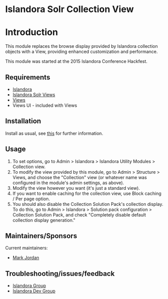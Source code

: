 # Islandora Solr Collection View

# Introduction

This module replaces the browse display provided by Islandora collection objects with a View, providing enhanced customization and performance.

This module was started at the 2015 Islandora Conference Hackfest.

## Requirements

* [Islandora](https://github.com/Islandora/islandora)
* [Islandora Solr Views](https://github.com/Islandora/islandora_solr_views)
* [Views](https://www.drupal.org/project/views)
* Views UI - included with Views

## Installation

Install as usual, see [this](https://drupal.org/documentation/install/modules-themes/modules-7) for further information.

## Usage

1. To set options, go to Admin > Islandora > Islandora Utility Modules > Collection view.
2. To modify the view provided by this module, go to Admin > Structure > Views, and choose the "Collection" view (or whatever name was configured in the module's admin settings, as above).
3. Modify the view however you want (it's just a standard view).
4. If you want to enable caching for the collection view, use Block caching / Per page option.
5. You should also disable the Collection Solution Pack's collection display. To do this, go to Admin > Islandora > Solution pack configuration > Collection Solution Pack, and check "Completely disable default collection display generation."


## Maintainers/Sponsors

Current maintainers:

* [Mark Jordan](https://github.com/mjordan)

## Troubleshooting/issues/feedback

* [Islandora Group](https://groups.google.com/forum/?hl=en&fromgroups#!forum/islandora)
* [Islandora Dev Group](https://groups.google.com/forum/?hl=en&fromgroups#!forum/islandora-dev)

